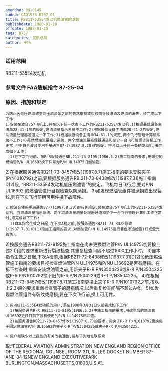 ```yaml
---
amendno: 39-0145
cadno: CAD1988-B757-01
title: RB211-535E4发动机燃油管的改装
publishdate: 1988-01-18
effdate: 1988-01-25
tags: B757
categories: 民航总局
author: 王扬
---
```


### 适用范围 
RB211-535E4发动机

### 参考文件    FAA适航指令 87-25-04 

### 原因、措施和规定 
    为防止因低压燃油滤至高压燃油泵之间的管路磨损或裂纹而导致渗油及燃油的漏失，须完成以下工作: 
    1.安装在波音757飞机上,并在以下任一状态下工作的RB211-535E4发动机,1)根据最低设备主清单28-41-1项的规定,燃油流量指示系统不工作;2)根据最低设备主清单28-41-2的规定,燃油流量处理器通道之一不工作;3)根据最低设备主清单34-61-1的规定,两个飞行管理计算机系统不工作;4)虽然燃油流量指示系统、两个燃油流量处理器通道和至少一台飞行管理计算机工作正常,但不符合波音使用手册通告87-7(1987.8.20)的规定。符合以上任何一条的发动机,要完成如下工作: 
      1)在下次飞行前，按R-R服务通告RB.211-73-8195(1986.5.2)施工指南的要求,用改型的燃油管P/N UL16692换下件号为P/N UL14975旧燃油管。 
  
2)在根据服务通告RB211-73-8457修改1(1987.8.7)施工指南的要求安装夹子(P/N1010792)之前,要根据服务通告RB.211-73-8438修改1(1987.7.31)施工指南D(2)段, “RB211-535E4发动机低压燃油管”的规定，飞机每日飞行后,要对P/N UL16692 的燃油管进行目视检查以防磨损。 
      3)如发现燃油管组件被磨损或出现裂纹,则在下次飞行前用可用件换下故障件。 

    2.按波音使用手册通告87-7(1987.8.20)的有关规定,装在波音757飞机上的RB211-535E4发动机，当燃油流量指示系统、两个燃油流量测量处理器通道和至少一台飞行管理计算机工作正常时,须完成以下工作: 
      1)自本指令生效之日起,在下次A检之前,按服务通告RB211-73-8428修改1(1987.7.31)D(1)段施工指南的要求,对燃油管P/N UL14975进行着色渗透检查(红或萤光着色)。 
2)按服务通告RB211-73-8195施工指南在尚未更换燃油管P/N UL14975时,要按上述2.1)段的要求重新进行裂纹检查,其重复检查间隔不超过1000工作小时。 
3)自本指令生效之日起,下次A检前,根据RB211-72-8438修改1(1987.7.31)D(2)段低压燃油管施工指南的要求目视检查燃油管P/N UL14975和P/NU L16692是否有磨损。在拆下检查时,重新安装燃油管之前,用新夹子R-R P/N3504226或R-R P/N3504225或R-R P/N1010792换下旧的R-R P/N2504226或R-R P/N3504225。 
4)在根据RB211-73-8457修改1(1987.8.7)施工指南更换上夹子R-R P/N1010792之前,按以上2.3)段的要求重新检查管子的磨损情况,以后重复检查间隔不超过A检。 
      5)如发现燃油管组件有裂纹或磨损,要在下次飞行前,换上可用件。 

    3.用RB211-535E4发动机的用户,须在1988年3月31日以前完成如下工作: 
      1)按服务通告R-R RB211-73-8195(1986.5.2)中施工指南的要求,用改型后的燃油管UL16692更换目前下装机使用的P/N UL14975燃油管。
      2)按服务通告RB211-73-8457修改1(1987.8.7)的要求，用夹子R-R P/N1010792更换用于固定燃油管P/N UL16692的夹子R-R P/N3504226或夹子R-R P/N3504225。

    4.用户如缺少以上提到的有关改装通告,请与下列地址联系索
  
取:“FEDERAL AVIATION ADMINISTRATION  NEW ENGLAND REGION OFFICE OF THE REGIONAL COUNSEL  ROOM 311, RULES DOCKET NUMBER 87-ANE-34 12NEW ENGLAND EXECUTIVEPARK BURLINGTON,MASSACHUSETTS,01803,U.S.A”。
